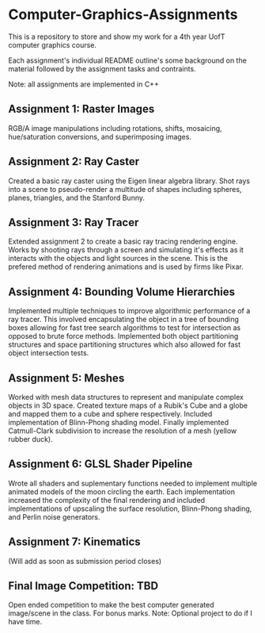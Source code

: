 # Computer-Graphics-Assignments
This is a repository to store and show my work for a 4th year UofT computer graphics course.

Each assignment's individual README outline's some background on the material followed by the assignment tasks and contraints.

Note: all assignments are implemented in C++

## Assignment 1: Raster Images
RGB/A image manipulations including rotations, shifts, mosaicing, hue/saturation conversions, and superimposing images. 

## Assignment 2: Ray Caster
Created a basic ray caster using the Eigen linear algebra library. Shot rays into a scene to pseudo-render a multitude of shapes including spheres, planes, triangles, and the Stanford Bunny.

## Assignment 3: Ray Tracer
Extended assignment 2 to create a basic ray tracing rendering engine. Works by shooting rays through a screen and simulating it's effects as it interacts with the objects and light sources in the scene. This is the prefered method of rendering animations and is used by firms like Pixar.

## Assignment 4: Bounding Volume Hierarchies
Implemented multiple techniques to improve algorithmic performance of a ray tracer. This involved encapsulating the object in a tree of bounding boxes allowing for fast tree search algorithms to test for intersection as opposed to brute force methods. Implemented both object partitioning structures and space partitioning structures which also allowed for fast object intersection tests.

## Assignment 5: Meshes
Worked with mesh data structures to represent and manipulate complex objects in 3D space. Created texture maps of a Rubik's Cube and a globe and mapped them to a cube and sphere respectively. Included implementation of Blinn-Phong shading model. Finally implemented Catmull-Clark subdivision to increase the resolution of a mesh (yellow rubber duck).

## Assignment 6: GLSL Shader Pipeline
Wrote all shaders and suplementary functions needed to implement multiple animated models of the moon circling the earth. Each implementation increased the complexity of the final rendering and included implementations of upscaling the surface resolution, Blinn-Phong shading, and Perlin noise generators.

## Assignment 7: Kinematics
(Will add as soon as submission period closes)

## Final Image Competition: TBD
Open ended competition to make the best computer generated image/scene in the class. For bonus marks. Note: Optional project to do if I have time.
